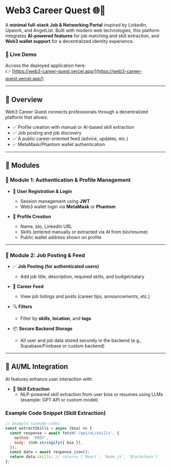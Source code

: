 # Web3 Career Quest 🌐💼

A **minimal full-stack Job & Networking Portal** inspired by LinkedIn, Upwork, and AngelList. Built with modern web technologies, this platform integrates **AI-powered features** for job matching and skill extraction, and **Web3 wallet support** for a decentralized identity experience.

### 🔗 Live Demo
Access the deployed application here:  
👉 [https://web3-career-quest.vercel.app/](https://web3-career-quest.vercel.app/)

---

## 🚀 Overview

Web3 Career Quest connects professionals through a decentralized platform that allows:

- ✅ Profile creation with manual or AI-based skill extraction
- ✅ Job posting and job discovery
- ✅ A public career-oriented feed (advice, updates, etc.)
- ✅ MetaMask/Phantom wallet authentication

---

## 🧩 Modules

### 📌 Module 1: Authentication & Profile Management

- 🔐 **User Registration & Login**
  - Session management using **JWT**
  - Web3 wallet login via **MetaMask** or **Phantom**
  
- 📝 **Profile Creation**
  - Name, bio, LinkedIn URL
  - Skills (entered manually or extracted via AI from bio/resume)
  - Public wallet address shown on profile

---

### 📌 Module 2: Job Posting & Feed

- ✅ **Job Posting (for authenticated users)**
  - Add job title, description, required skills, and budget/salary
- 📃 **Career Feed**
  - View job listings and posts (career tips, announcements, etc.)
- 🔍 **Filters**
  - Filter by **skills**, **location**, and **tags**
  
- 📦 **Secure Backend Storage**
  - All user and job data stored securely in the backend (e.g., Supabase/Firebase or custom backend)

---

## 🤖 AI/ML Integration

AI features enhance user interaction with:

- 🧠 **Skill Extraction**
  - NLP-powered skill extraction from user bios or resumes using LLMs (example: GPT API or custom model)
  
### Example Code Snippet (Skill Extraction)
```js
// Example (pseudo-code)
const extractSkills = async (bio) => {
  const response = await fetch('/api/ai/skills', {
    method: 'POST',
    body: JSON.stringify({ bio }),
  });
  const data = await response.json();
  return data.skills; // returns ['React', 'Node.js', 'Blockchain']
};
